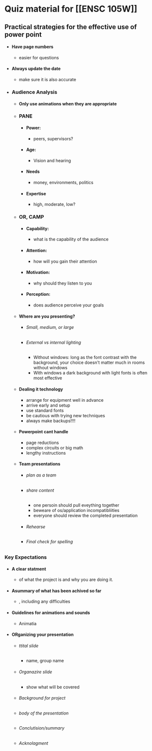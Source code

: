 
# Quiz material for [[ENSC 105W]]
## Practical strategies for the effective use of power point
- #### Have page numbers
	- easier for questions
- #### Always update the date
	- make sure it is also accurate
- ### Audience Analysis
	- #### Only use animations when they are appropriate
	- ### PANE
		- #### Power: 
			- peers, supervisors?
		- #### Age: 
			- Vision and hearing
		- #### Needs
			- money, environments, politics
		- #### Expertise
			- high, moderate, low?
	- ### OR, CAMP
		- #### Capability:
			- what is the capability of the audience
		- #### Attention:
			- how will you gain their attention
		- #### Motivation:
			- why should they listen to you
		- #### Perception:
			- does audience perceive your goals
	- #### Where are you presenting?
		- ###### Small, medium, or large
		- ###### External vs internal lighting
			- Without windows: long as the font contrast with the background, your choice doesn't matter much in rooms without windows
			- With windows a dark background with light fonts is often most effective
	- #### Dealing it technology
		- arrange for equipment well in advance
		- arrive early and setup
		- use standard fonts
		- be cautious with trying new techniques
		- always make backups!!!!
	- #### Powerpoint cant handle
		- page reductions
		- complex circuits or big math
		- lengthy instructions
	- #### Team presentations
		- ###### plan as a team
		- ###### share content
			- one persoin should pull eveything together
			- beweare of os/application incompatibliities
			- everyone should review the completed presentation 
		- ###### Rehearse 
		- ###### Final check for spelling

### Key Expectations
- #### A clear statment
	- of what the project is and why you are doing it.
- #### Asummary of what has been achived so far
	- , including any difficulties
- #### Guidelines for animations and sounds
	- Animatia
- #### ORganizing your presentation
	- ###### ttital slide
		- name, group name
	- ###### Organazire slide
		- show what will be covered
	- ###### Background for project
	- ###### body of the presentation
	- ###### Conclutision/summary
	- ###### Acknolagment 